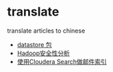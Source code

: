 translate
=========

translate articles to chinese

* [datastore 包](<https/developers.google.com/appengine/docs/go/datastore/reference.md>)
* [Hadoop安全性分析](<https/docs.google.com/document/d/1POyKfDxZaMNVJi-4c2mpJUfuSBch1arW-pc5xvUKNno.md>)
* [使用Cloudera Search做邮件索引](<http/blog.cloudera.com/blog/2013/09/email-indexing-using-cloudera-search.md>)
